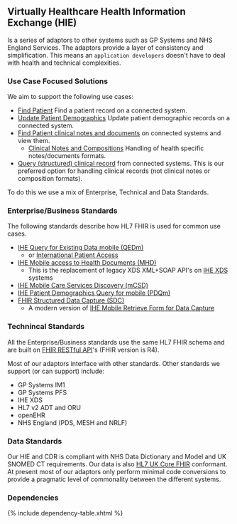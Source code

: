 ## Virtually Healthcare Health Information Exchange (HIE)

Is a series of adaptors to other systems such as GP Systems and NHS England Services.
The adaptors provide a layer of consistency and simplification. This means an `application developers` doesn't have to deal with health and technical complexities.

### Use Case Focused Solutions 

We aim to support the following use cases:

- [Find Patient](find-patient.html) Find a patient record on a connected system.
- [Update Patient Demographics](update-patient.html) Update patient demographic records on a connected system.
- [Find Patient clinical notes and documents](find-documents.html) on connected systems and view them.
  - [Clinical Notes and Compositions](clinical-notes-and-compositions.html) Handling of health specific notes/documents formats.
- [Query (structured) clinical record](clinical-record.html) from connected systems. This is our preferred option for handling clinical records (not clinical notes or composition formats).

To do this we use a mix of Enterprise, Technical and Data Standards.

### Enterprise/Business Standards

The following standards describe how HL7 FHIR is used for common use cases. 

- [IHE Query for Existing Data mobile (QEDm)](https://build.fhir.org/ig/IHE/QEDm/branches/master/index.html)
  - or [International Patient Access](https://build.fhir.org/ig/HL7/fhir-ipa/index.html)
- [IHE Mobile access to Health Documents (MHD)](https://profiles.ihe.net/ITI/MHD/index.html)
  - This is the replacement of legacy XDS XML+SOAP API's on [IHE XDS](https://profiles.ihe.net/ITI/TF/Volume1/ch-10.html) systems
- [IHE Mobile Care Services Discovery (mCSD)](https://profiles.ihe.net/ITI/mCSD/volume-1.html)
- [IHE Patient Demographics Query for mobile (PDQm)](https://profiles.ihe.net/ITI/PDQm/)
- [FHIR Structured Data Capture (SDC)](https://build.fhir.org/ig/HL7/sdc/)
  - A modern version of [IHE Mobile Retrieve Form for Data Capture](https://wiki.ihe.net/index.php/Mobile_Retrieve_Form_for_Data_Capture)

### Technincal Standards

All the Enterprise/Business standards use the same HL7 FHIR schema and are built on [FHIR RESTful API](https://hl7.org/fhir/R4/http.html)'s (FHIR version is R4).
 
Most of our adaptors interface with other standards. Other standards we support (or can support) include:  

- GP Systems IM1
- GP Systems PFS
- IHE XDS
- HL7 v2 ADT and ORU
- openEHR 
- NHS England (PDS, MESH and NRLF)

### Data Standards 

Our HIE and CDR is compliant with NHS Data Dictionary and Model and UK SNOMED CT requirements. 
Our data is also [HL7 UK Core FHIR]() conformant.
At present most of our adaptors only perform minimal code conversions to provide a pragmatic level of commonality between the different systems.

### Dependencies

{% include dependency-table.xhtml %}

